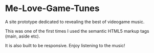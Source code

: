 # Me-Love-Game-Tunes

A site prototype dedicated to revealing the best of videogame music. 

This was one of the first times I used the semantic HTML5 markup tags (main, aside etc). 

It is also built to be responsive. Enjoy listening to the music!
